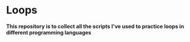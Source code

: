 # Loops

**This repository is to collect all the scripts I've used to practice loops in different programming languages**
